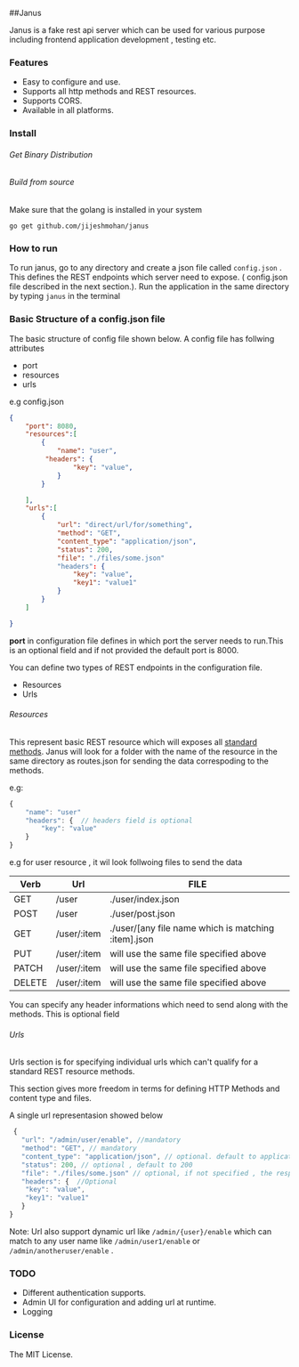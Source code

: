##Janus 

Janus is a fake rest api server which can be used for various purpose including frontend application development , testing etc.

### Features

* Easy to configure and use.
* Supports all http methods and REST resources.
* Supports CORS.
* Available in all platforms.


### Install

###### Get Binary Distribution

###### Build from source

Make sure that the golang is installed in your system

```go get github.com/jijeshmohan/janus```

### How to run

To run janus, go to any directory and create a json file called ```config.json``` . This defines the REST endpoints which server need to expose. ( config.json file described in the next section.). Run the application in the same directory by typing `janus` in the terminal
 
### Basic Structure of a config.json file

The basic structure of config file shown below. A config file has follwing attributes
* port
* resources 
* urls

e.g config.json

```json
{
    "port": 8080, 
	"resources":[
		{
        	"name": "user",
       	 "headers": {
				"key": "value",
			}
        }

    ],
    "urls":[
    	{
        	"url": "direct/url/for/something",
       	    "method": "GET",
       	    "content_type": "application/json",
       	    "status": 200,
       	    "file": "./files/some.json"
       	    "headers": {
            	"key": "value",
                "key1": "value1"
            }
        }
    ]

}
```

**port** in configuration file defines in which port the server needs to run.This is an optional field and if not provided the default port is 8000.

You can define two types of REST endpoints in the configuration file.  

* Resources
* Urls

###### Resources 

This represent basic REST resource which will exposes all [standard methods](http://restful-api-design.readthedocs.org/en/latest/methods.html#standard-methods). Janus will look for a folder with the name of the resource in the same directory as routes.json for sending the data correspoding to the methods.

e.g:

```js
{
	"name": "user"
	"headers": {  // headers field is optional
		"key": "value"
	}
}
```

e.g for user resource , it wil look follwoing files to send the data

| Verb | Url | FILE | 
|--------|--------|---|
| GET       | /user       |  ./user/index.json  | if the file not available app will send a 404|
| POST       | /user       |  ./user/post.json  | if file is present it will send 201 with the content of the file otherwise 404|
|GET| /user/:item |./user/[any file name which is matching :item].json | if the file present, it will send the file with 200, otherwise 404. you can add item1.json, item2.json etc if you want to fake different get request
| PUT | /user/:item |  will use the same file specified above | if file is present it will send 200 with the content of the file otherwise 404. You can specify any number of files to match the get requst like  user1.json, admin.json etc.
| PATCH | /user/:item | will use the same file specified above | if file is present it will send 200 with the content of the file otherwise 404.
| DELETE | /user/:item | will use the same file specified above | if file is present it will send 200 with the content of the file otherwise 405. If you have specified item1.json, then it will send 200 for that particular item's request.

You can specify any header informations which need to send along with the methods. This is optional field

###### Urls
Urls section is for specifying individual urls which can't qualify for a standard REST resource methods.

This section gives more freedom in terms for defining HTTP Methods and content type and files. 

A single url representasion showed below

```js
 {
   "url": "/admin/user/enable", //mandatory 
   "method": "GET", // mandatory 
   "content_type": "application/json", // optional. default to application/json; charset=utf-8
   "status": 200, // optional , default to 200
   "file": "./files/some.json" // optional, if not specified , the response will be empty string. if specified it should be a valid file.
   "headers": {  //Optional
    "key": "value",
    "key1": "value1"
   }
}
```

Note: Url also support dynamic url like ```/admin/{user}/enable``` which can match to any  user name like ```/admin/user1/enable``` or ```/admin/anotheruser/enable``` .

### TODO

* Different authentication supports.
* Admin UI for configuration and adding url at runtime.
* Logging

### License

The MIT License.
